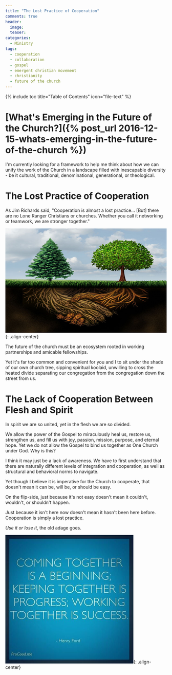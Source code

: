 ```yaml
---
title: "The Lost Practice of Cooperation"
comments: true
header:
  image:
  teaser:
categories:
  - Ministry
tags:
  - cooperation
  - collaboration
  - gospel
  - emergent christian movement
  - christianity
  - future of the church
---
```


{% include toc title="Table of Contents" icon="file-text" %}

# [What's Emerging in the Future of the Church?]({% post_url 2016-12-15-whats-emerging-in-the-future-of-the-church %})

I'm currently looking for a framework to help me think about how we can unify the work of the Church in a landscape filled with inescapable diversity - be it cultural, traditional, denominational, generational, or theological.

<!--more-->

# The Lost Practice of Cooperation

As Jim Richards said, "Cooperation is almost a lost practice... [But] there are no Lone Ranger Christians or churches. Whether you call it networking or teamwork, we are stronger together."

![Trees Linking](/images/posts/2016/12-december/2016-12-16-the-lost-practice-of-cooperation/trees-linking.jpg){: .align-center}

The future of the church must be an ecosystem rooted in working partnerships and amicable fellowships.

Yet it's far too common and convenient for you and I to sit under the shade of our own church tree, sipping spiritual koolaid, unwilling to cross the heated divide separating our congregation from the congregation down the street from us.

# The Lack of Cooperation Between Flesh and Spirit

In spirit we are so united, yet in the flesh we are so divided.

We allow the power of the Gospel to miraculously heal us, restore us, strengthen us, and fill us with joy, passion, mission, purpose, and eternal hope. Yet we do not allow the Gospel to bind us together as One Church under God. Why is this?

I think it may just be a lack of awareness. We have to first understand that there are naturally different levels of integration and cooperation, as well as structural and behavioral norms to navigate.

Yet though I believe it is imperative for the Church to cooperate, that doesn't mean it can be, will be, or should be easy.

On the flip-side, just because it's not easy doesn't mean it couldn't, wouldn't, or shouldn't happen.

Just because it isn't here now doesn't mean it hasn't been here before. Cooperation is simply a lost practice.

*Use it or lose it*, the old adage goes.

![Working Together](/images/posts/2016/12-december/2016-12-16-the-lost-practice-of-cooperation/working-together.jpg){: .align-center}
